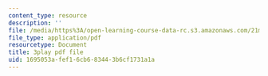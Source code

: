 ```yaml
---
content_type: resource
description: ''
file: /media/https%3A/open-learning-course-data-rc.s3.amazonaws.com/21m-250-beethoven-to-mahler-spring-2014/1695053afef16cb683443b6cf1731a1a_97Hk_vH2qw0.pdf
file_type: application/pdf
resourcetype: Document
title: 3play pdf file
uid: 1695053a-fef1-6cb6-8344-3b6cf1731a1a
---
```

